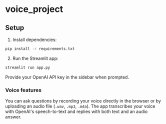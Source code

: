 # voice_project

## Setup

1. Install dependencies:

```bash
pip install -r requirements.txt
```

2. Run the Streamlit app:

```bash
streamlit run app.py
```

Provide your OpenAI API key in the sidebar when prompted.

### Voice features

You can ask questions by recording your voice directly in the browser or by uploading an audio file (`.wav`, `.mp3`, `.m4a`). The app transcribes your voice with OpenAI's speech-to-text and replies with both text and an audio answer.

